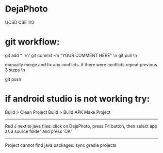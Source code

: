 # DejaPhoto
UCSD CSE 110


git workflow:
============

git add * '\n'
git commit -m "YOUR COMMENT HERE" \n
git pull \n


manually merge and fix any conflicts. if there were conflicts repeat previous 3 steps \n

git push



if android studio is not working try:
============
Build > Clean Project
Build > Build APK
Make Project

------------

Red J next to java files:
click on DejaPhoto, press F4 button, then select app as a source folder and press 'OK'

-------------

Project cannot find java packages: sync gradle projects
